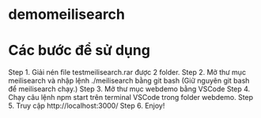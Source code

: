 # demomeilisearch

# Các bước để sử dụng

Step 1. Giải nén file testmeilisearch.rar được 2 folder.
Step 2. Mở thư mục meilisearch và nhập lệnh ./meilisearch bằng git bash (Giữ nguyên git bash để meilisearch chạy.)
Step 3. Mở thư mục webdemo bằng VSCode
Step 4. Chạy câu lệnh npm start trên terminal VSCode trong folder webdemo.
Step 5. Truy cập http://localhost:3000/ 
Step 6. Enjoy!
